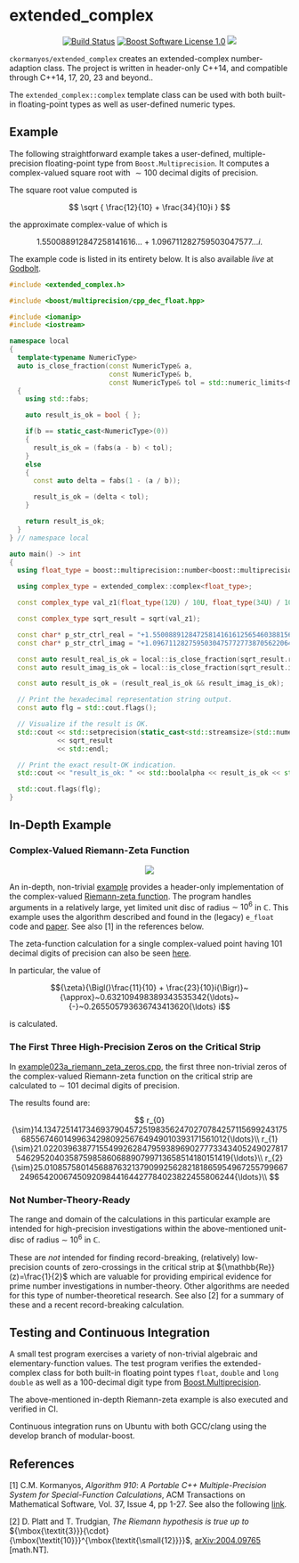 extended_complex
==================

<p align="center">
    <a href="https://github.com/ckormanyos/extended_complex/actions">
        <img src="https://github.com/ckormanyos/extended_complex/actions/workflows/extended_complex.yml/badge.svg" alt="Build Status"></a>
    <a href="https://github.com/ckormanyos/extended_complex/blob/main/LICENSE_1_0.txt">
        <img src="https://img.shields.io/badge/license-BSL%201.0-blue.svg" alt="Boost Software License 1.0"></a>
    <a href="https://godbolt.org/z/E4jz4s43r" alt="godbolt">
        <img src="https://img.shields.io/badge/try%20it%20on-godbolt-green" /></a>
</p>

`ckormanyos/extended_complex` creates an extended-complex number-adaption class.
The project is written in header-only C++14, and compatible through C++14, 17, 20, 23 and beyond..

The `extended_complex::complex` template class can be used
with both built-in floating-point types as well as user-defined numeric types.

## Example

The following straightforward example takes a user-defined,
multiple-precision floating-point type from `Boost.Multiprecision`.
It computes a complex-valued square root with
${\sim}100$ decimal digits of precision.

The square root value computed is

$$
\sqrt { \frac{12}{10} + \frac{34}{10}i }
$$

the approximate complex-value of which is

$$
1.550088912847258141616{\ldots}~{+}~1.096711282759503047577{\ldots}i{\text{.}}
$$

The example code is listed in its entirety below. It is also available _live_
at [Godbolt](https://godbolt.org/z/E4jz4s43r).

```cpp
#include <extended_complex.h>

#include <boost/multiprecision/cpp_dec_float.hpp>

#include <iomanip>
#include <iostream>

namespace local
{
  template<typename NumericType>
  auto is_close_fraction(const NumericType& a,
                         const NumericType& b,
                         const NumericType& tol = std::numeric_limits<NumericType>::epsilon() * 64) noexcept -> bool
  {
    using std::fabs;

    auto result_is_ok = bool { };

    if(b == static_cast<NumericType>(0))
    {
      result_is_ok = (fabs(a - b) < tol);
    }
    else
    {
      const auto delta = fabs(1 - (a / b));

      result_is_ok = (delta < tol);
    }

    return result_is_ok;
  }
} // namespace local

auto main() -> int
{
  using float_type = boost::multiprecision::number<boost::multiprecision::cpp_dec_float<100>, boost::multiprecision::et_off>;

  using complex_type = extended_complex::complex<float_type>;

  const complex_type val_z1(float_type(12U) / 10U, float_type(34U) / 10U);

  const complex_type sqrt_result = sqrt(val_z1);

  const char* p_str_ctrl_real = "+1.5500889128472581416161256546038815669761567486848749301860666965618993040312647033986371788677357208";
  const char* p_str_ctrl_imag = "+1.096711282759503047577277387056220643003106823143745046422869808875853261131777962620301480493467395";

  const auto result_real_is_ok = local::is_close_fraction(sqrt_result.real(), float_type(p_str_ctrl_real));
  const auto result_imag_is_ok = local::is_close_fraction(sqrt_result.imag(), float_type(p_str_ctrl_imag));

  const auto result_is_ok = (result_real_is_ok && result_imag_is_ok);

  // Print the hexadecimal representation string output.
  const auto flg = std::cout.flags();

  // Visualize if the result is OK.
  std::cout << std::setprecision(static_cast<std::streamsize>(std::numeric_limits<float_type>::digits10))
            << sqrt_result
            << std::endl;

  // Print the exact result-OK indication.
  std::cout << "result_is_ok: " << std::boolalpha << result_is_ok << std::endl;

  std::cout.flags(flg);
}
```

## In-Depth Example

### Complex-Valued Riemann-Zeta Function

<p align="center">
    <a href="https://godbolt.org/z/scqq9jY1b" alt="godbolt">
        <img src="https://img.shields.io/badge/try%20it%20on-godbolt-green" /></a>
</p>

An in-depth, non-trivial [example](https://github.com/ckormanyos/extended_complex/blob/main/example/example023_riemann_zeta_z.cpp)
provides a header-only implementation of the complex-valued
[Riemann-zeta function](https://github.com/ckormanyos/extended_complex/blob/main/example/zeta_detail.h).
The program handles arguments in a relatively large, yet limited
unit disc of radius ${\sim}~{10}^{6}$ in ${\mathbb{C}}$.
This example uses the algorithm described and found in
the (legacy) `e_float` code and [paper](https://doi.acm.org/10.1145/1916461.1916469).
See also [1] in the references below.

The zeta-function calculation for a single complex-valued point having $101$
decimal digits of precision can also be seen
[here](https://godbolt.org/z/scqq9jY1b).

In particular, the value of

$${\zeta}{\Bigl(}\frac{11}{10} + \frac{23}{10}i{\Bigr)}~{\approx}~0.632109498389343535342{\ldots}~{-}~0.265505793636743413620{\ldots} i$$

is calculated.

### The First Three High-Precision Zeros on the Critical Strip

In [example023a_riemann_zeta_zeros.cpp](https://github.com/ckormanyos/extended_complex/blob/main/example/example023a_riemann_zeta_zeros.cpp),
the first three non-trivial zeros of the complex-valued Riemann-zeta function on the critical strip
are calculated to ${\sim}~101$ decimal digits of precision.

The results found are:

$$
r_{0}{\sim}14.134725141734693790457251983562470270784257115699243175685567460149963429809256764949010393171561012{\ldots}\\
r_{1}{\sim}21.022039638771554992628479593896902777334340524902781754629520403587598586068890799713658514180151419{\ldots}\\
r_{2}{\sim}25.01085758014568876321379099256282181865954967255799667249654200674509209844164427784023822455806244{\ldots}\\
$$

### Not Number-Theory-Ready

The range and domain of the calculations
in this particular example are intended
for high-precision investigations within the above-mentioned unit-disc
of radius ${\sim}~{10}^{6}$ in ${\mathbb{C}}$.

These are _not_ intended for finding record-breaking,
(relatively) low-precision counts of zero-crossings
in the critical strip at ${\mathbb{Re}}(z)=\frac{1}{2}$
which are valuable for providing empirical evidence
for prime number investigations in number-theory.
Other algorithms are needed for this type
of number-theoretical research. See also [2]
for a summary of these and a recent record-breaking
calculation.

## Testing and Continuous Integration

A small test program exercises a variety of non-trivial
algebraic and elementary-function values. The test program verifies
the extended-complex class for both built-in floating point types
`float`, `double` and `long double` as well as a $100$-decimal digit type
from [Boost.Multiprecision](https://www.boost.org/doc/libs/1_84_0/libs/multiprecision/doc/html/index.html).

The above-mentioned in-depth Riemann-zeta example is also executed
and verified in CI.

Continuous integration runs on Ubuntu with both GCC/clang using
the develop branch of modular-boost.

## References

[1] C.M. Kormanyos,
_Algorithm_ _910_: _A_ _Portable_ _C++_ _Multiple_-_Precision_ _System_ _for_ _Special_-_Function_ _Calculations_,
ACM Transactions on Mathematical Software, Vol. 37, Issue 4, pp 1-27.
See also the following [link](https://doi.org/10.1145/1916461.1916469).

[2] D. Platt and T. Trudgian,
_The_ _Riemann_ _hypothesis_ _is_ _true_ _up_ _to_ ${\mbox{\textit{3}}}{\cdot}{\mbox{\textit{10}}}^{\mbox{\textit{\small{12}}}}$,
[arXiv:2004.09765](https://arxiv.org/pdf/2004.09765.pdf) [math.NT].
